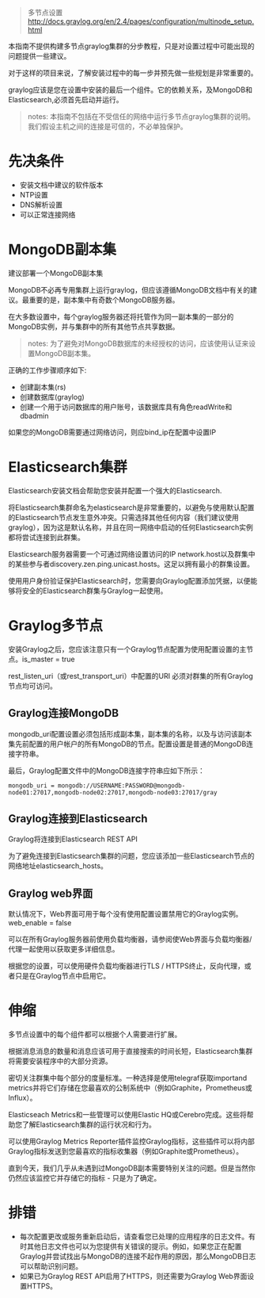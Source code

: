 > 多节点设置 http://docs.graylog.org/en/2.4/pages/configuration/multinode_setup.html

本指南不提供构建多节点graylog集群的分步教程，只是对设置过程中可能出现的问题提供一些建议。

对于这样的项目来说，了解安装过程中的每一步并预先做一些规划是非常重要的。

graylog应该是您在设置中安装的最后一个组件。它的依赖关系，及MongoDB和Elasticsearch,必须首先启动并运行。

> notes: 本指南不包括在不受信任的网络中运行多节点graylog集群的说明。我们假设主机之间的连接是可信的，不必单独保护。

# 先决条件
- 安装文档中建议的软件版本
- NTP设置
- DNS解析设置
- 可以正常连接网络
# MongoDB副本集
建议部署一个MongoDB副本集

MongoDB不必再专用集群上运行graylog，但应该遵循MongoDB文档中有关的建议。最重要的是，副本集中有奇数个MongoDB服务器。

在大多数设置中，每个graylog服务器还将托管作为同一副本集的一部分的MongoDB实例，并与集群中的所有其他节点共享数据。

> notes: 为了避免对MongoDB数据库的未经授权的访问，应该使用认证来设置MongoDB副本集。

正确的工作步骤顺序如下:
- 创建副本集(rs)
- 创建数据库(graylog)
- 创建一个用于访问数据库的用户账号，该数据库具有角色readWrite和dbadmin

如果您的MongoDB需要通过网络访问，则应bind_ip在配置中设置IP

# Elasticsearch集群
Elasticsearch安装文档会帮助您安装并配置一个强大的Elasticsearch.

将Elasticsearch集群命名为elasticsearch是非常重要的，以避免与使用默认配置的Elasticsearch节点发生意外冲突。只需选择其他任何内容（我们建议使用graylog），因为这是默认名称，并且在同一网络中启动的任何Elasticsearch实例都将尝试连接到此群集。

Elasticsearch服务器需要一个可通过网络设置访问的IP network.host以及群集中的某些参与者discovery.zen.ping.unicast.hosts。这足以拥有最小的群集设置。

使用用户身份验证保护Elasticsearch时，您需要向Graylog配置添加凭据，以便能够将安全的Elasticsearch群集与Graylog一起使用。

# Graylog多节点
安装Graylog之后，您应该注意只有一个Graylog节点配置为使用配置设置的主节点。is_master = true

rest_listen_uri（或rest_transport_uri）中配置的URI 必须对群集的所有Graylog节点均可访问。
## Graylog连接MongoDB
mongodb_uri配置设置必须包括形成副本集，副本集的名称，以及与访问该副本集先前配置的用户帐户的所有MongoDB的节点。配置设置是普通的MongoDB连接字符串。

最后，Graylog配置文件中的MongoDB连接字符串应如下所示：
```
mongodb_uri = mongodb://USERNAME:PASSWORD@mongodb-node01:27017,mongodb-node02:27017,mongodb-node03:27017/gray
```
## Graylog连接到Elasticsearch
Graylog将连接到Elasticsearch REST API

为了避免连接到Elasticsearch集群的问题，您应该添加一些Elasticsearch节点的网络地址elasticsearch_hosts。

## Graylog web界面
默认情况下，Web界面可用于每个没有使用配置设置禁用它的Graylog实例。web_enable = false

可以在所有Graylog服务器前使用负载均衡器，请参阅使Web界面与负载均衡器/代理一起使用以获取更多详细信息。

根据您的设置，可以使用硬件负载均衡器进行TLS / HTTPS终止，反向代理，或者只是在Graylog节点中启用它。
# 伸缩
多节点设置中的每个组件都可以根据个人需要进行扩展。

根据消息消息的数量和消息应该可用于直接搜索的时间长短，Elasticsearch集群将需要安装程序中的大部分资源。

密切关注群集中每个部分的度量标准。一种选择是使用telegraf获取importand metrics并将它们存储在您最喜欢的公制系统中（例如Graphite，Prometheus或Influx）。

Elasticseach Metrics和一些管理可以使用Elastic HQ或Cerebro完成。这些将帮助您了解Elasticsearch集群的运行状况和行为。

可以使用Graylog Metrics Reporter插件监控Graylog指标，这些插件可以将内部Graylog指标发送到您最喜欢的指标收集器（例如Graphite或Prometheus）。

直到今天，我们几乎从未遇到过MongoDB副本需要特别关注的问题。但是当然你仍然应该监控它并存储它的指标 - 只是为了确定。
# 排错
- 每次配置更改或服务重新启动后，请查看您已处理的应用程序的日志文件。有时其他日志文件也可以为您提供有关错误的提示。例如，如果您正在配置Graylog并尝试找出与MongoDB的连接不起作用的原因，那么MongoDB日志可以帮助识别问题。
- 如果已为Graylog REST API启用了HTTPS，则还需要为Graylog Web界面设置HTTPS。
